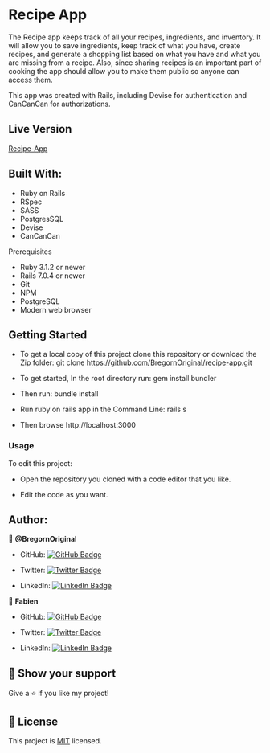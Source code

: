 # Recipe App

The Recipe app keeps track of all your recipes, ingredients, and inventory. 
It will allow you to save ingredients, keep track of what you have, create recipes, and generate a shopping list based on what you have and what you are missing from a recipe. 
Also, since sharing recipes is an important part of cooking the app should allow you to make them public so anyone can access them.

This app was created with Rails, including Devise for authentication and CanCanCan for authorizations.

## Live Version

[Recipe-App](https://bregorn-recipe-app.herokuapp.com/)

## Built With:

- Ruby on Rails
- RSpec
- SASS
- PostgresSQL
- Devise
- CanCanCan

Prerequisites

- Ruby 3.1.2 or newer
- Rails 7.0.4 or newer
- Git
- NPM
- PostgreSQL
- Modern web browser

## Getting Started
- To get a local copy of this project clone this repository or download the Zip folder:
git clone https://github.com/BregornOriginal/recipe-app.git

- To get started, In the root directory run:
gem install bundler

- Then run:
bundle install

- Run ruby on rails app in the Command Line:
rails s

- Then browse http://localhost:3000

### Usage

To edit this project:

- Open the repository you cloned with a code editor that you like.

- Edit the code as you want.

## Author:

👤 **@BregornOriginal**

- GitHub: [![GitHub Badge](https://img.shields.io/badge/-BregornOriginal-white?logo=GitHub&logoColor=181717&style=plastic)](https://github.com/BregornOriginal)

- Twitter: [![Twitter Badge](https://img.shields.io/badge/-Bregorn-white?logo=Twitter&logoColor=1DA1F2&style=plastic)](https://twitter.com/Bregorn)

- LinkedIn: [![LinkedIn Badge](https://img.shields.io/badge/-JulioGagliardi-white?logo=LinkedIn&logoColor=1DA1F2&style=plastic)](https://www.linkedin.com/in/julio-gagliardi/)

👤 **Fabien**

- GitHub: [![GitHub Badge](https://img.shields.io/badge/-fibini-white?logo=GitHub&logoColor=181717&style=plastic)](https://github.com/fibini)

- Twitter: [![Twitter Badge](https://img.shields.io/badge/-Onenewpage1-white?logo=Twitter&logoColor=1DA1F2&style=plastic)](https://twitter.com/Onenewpage1)

- LinkedIn: [![LinkedIn Badge](https://img.shields.io/badge/-FabienBrathwaite-white?logo=LinkedIn&logoColor=1DA1F2&style=plastic)](https://www.linkedin.com/in/fabien-brathwaite/)


## :star2: Show your support

Give a :star: if you like my project!

## :pencil: License

This project is [MIT](https://github.com/BregornOriginal/recipe-app/blob/main/LICENSE) licensed.
